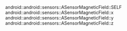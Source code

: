 android::android::sensors::ASensorMagneticField::SELF
android::android::sensors::ASensorMagneticField::x
android::android::sensors::ASensorMagneticField::y
android::android::sensors::ASensorMagneticField::z